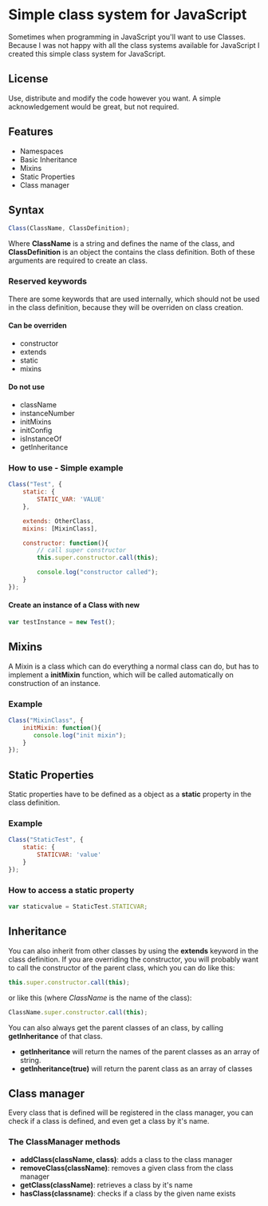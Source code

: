Simple class system for JavaScript
==================================

Sometimes when programming in JavaScript you'll want to use Classes. Because I was not happy with all the class systems available for JavaScript I created this simple class system for JavaScript.

License
--------
Use, distribute and modify the code however you want. A simple acknowledgement would be great, but not required.
 
Features
--------
* Namespaces
* Basic Inheritance
* Mixins
* Static Properties
* Class manager

## Syntax
```javascript
Class(ClassName, ClassDefinition);
```

Where **ClassName** is a string and defines the name of the class, and **ClassDefinition** is an object the contains the class definition. 
Both of these arguments are required to create an class.

### Reserved keywords

There are some keywords that are used internally, which should not be used in the class definition, because they will be overriden on class creation.

#### Can be overriden
* constructor
* extends
* static
* mixins

#### Do not use
* className
* instanceNumber
* initMixins
* initConfig
* isInstanceOf
* getInheritance

### How to use - Simple example

```javascript
Class("Test", {
    static: {
        STATIC_VAR: 'VALUE'
    },

    extends: OtherClass,
    mixins: [MixinClass],

    constructor: function(){
        // call super constructor
        this.super.constructor.call(this);

        console.log("constructor called");
    }
});
```

#### Create an instance of a Class with new
```javascript
var testInstance = new Test();
```
 
Mixins
------
A Mixin is a class which can do everything a normal class can do, but has to implement a **initMixin** function, which will be called automatically on construction of an instance.

### Example 
```javascript
Class("MixinClass", {
    initMixin: function(){
       console.log("init mixin");
    }
});
```

Static Properties
-----------------
Static properties have to be defined as a object as a **static** property in the class definition.

### Example
```javascript
Class("StaticTest", {
    static: {
        STATICVAR: 'value'
    }
});
```

### How to access a static property
```javascript
var staticvalue = StaticTest.STATICVAR;
```

Inheritance
-----------
You can also inherit from other classes by using the **extends** keyword in the class definition.
If you are overriding the constructor, you will probably want to call the constructor of the parent class, which you can do like this:

```javascript
this.super.constructor.call(this);
```

or like this (where *ClassName* is the name of the class):

```javascript
ClassName.super.constructor.call(this);
```

You can also always get the parent classes of an class, by calling **getInheritance** of that class.

- **getInheritance** will return the names of the parent classes as an array of string. 
- **getInheritance(true)** will return the parent class as an array of classes

Class manager
-------------
Every class that is defined will be registered in the class manager, you can check if a class is defined, and even get a class by it's name.

### The ClassManager methods

- **addClass(className, class)**: adds a class to the class manager
- **removeClass(className)**: removes a given class from the class manager
- **getClass(className)**: retrieves a class by it's name
- **hasClass(classname)**: checks if a class by the given name exists
